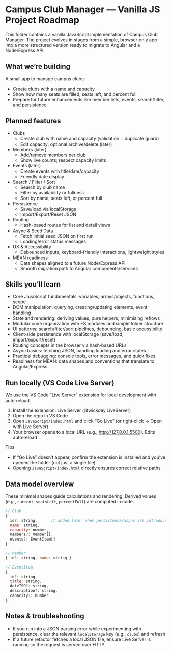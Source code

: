 # Campus Club Manager — Vanilla JS Project Roadmap

This folder contains a vanilla JavaScript implementation of Campus Club Manager. The project evolves in stages from a simple, browser‑only app into a more structured version ready to migrate to Angular and a Node/Express API.

## What we’re building

A small app to manage campus clubs:

- Create clubs with a name and capacity
- Show how many seats are filled, seats left, and percent full
- Prepare for future enhancements like member lists, events, search/filter, and persistence

## Planned features

- Clubs
  - Create club with name and capacity (validation + duplicate guard)
  - Edit capacity; optional archive/delete (later)
- Members (later)
  - Add/remove members per club
  - Show live counts; respect capacity limits
- Events (later)
  - Create events with title/date/capacity
  - Friendly date display
- Search / Filter / Sort
  - Search by club name
  - Filter by availability or fullness
  - Sort by name, seats left, or percent full
- Persistence
  - Save/load via localStorage
  - Import/Export/Reset JSON
- Routing
  - Hash-based routes for list and detail views
- Async & Seed Data
  - Fetch initial seed JSON on first run
  - Loading/error status messages
- UX & Accessibility
  - Debounced inputs, keyboard-friendly interactions, lightweight styles
- MEAN readiness
  - Data shapes aligned to a future Node/Express API
  - Smooth migration path to Angular components/services

## Skills you’ll learn

- Core JavaScript fundamentals: variables, arrays/objects, functions, scope
- DOM manipulation: querying, creating/updating elements, event handling
- State and rendering: deriving values, pure helpers, minimizing reflows
- Modular code organization with ES modules and simple folder structure
- UI patterns: search/filter/sort pipelines, debouncing, basic accessibility
- Client‑side persistence with localStorage (save/load, import/export/reset)
- Routing concepts in the browser via hash‑based URLs
- Async basics: fetching JSON, handling loading and error states
- Practical debugging: console tools, error messages, and quick fixes
- Readiness for MEAN: data shapes and conventions that translate to Angular/Express

## Run locally (VS Code Live Server)

We use the VS Code “Live Server” extension for local development with auto‑reload.

1. Install the extension: Live Server (ritwickdey.LiveServer)
2. Open the repo in VS Code
3. Open `JavaScript/index.html` and click “Go Live” (or right‑click → Open with Live Server)
4. Your browser opens to a local URL (e.g., http://127.0.0.1:5500). Edits auto‑reload

Tips

- If “Go Live” doesn’t appear, confirm the extension is installed and you’ve opened the folder (not just a single file)
- Opening `JavaScript/index.html` directly ensures correct relative paths

## Data model overview

These minimal shapes guide calculations and rendering. Derived values (e.g., `current`, `seatsLeft`, `percentFull`) are computed in code.

```js
// Club
{
  id?: string,      // added later when persistence/async are introduced
  name: string,
  capacity: number,
  members?: Member[],
  events?: EventItem[]
}

// Member
{ id?: string, name: string }

// EventItem
{
  id?: string,
  title: string,
  dateISO?: string,
  description?: string,
  capacity?: number
}
```

## Notes & troubleshooting

- If you run into a JSON parsing error while experimenting with persistence, clear the relevant `localStorage` key (e.g., `clubs`) and refresh
- If a future refactor fetches a local JSON file, ensure Live Server is running so the request is served over HTTP
